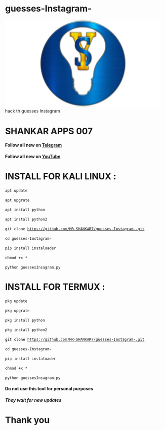 # guesses-Instagram-
![Image 1](https://github.com/MR-SHANKAR7/guesses-Instagram-/blob/main/%D9%A2%D9%A0%D9%A2%D9%A1%D9%A1%D9%A2%D9%A1%D9%A2_%D9%A2%D9%A2%D9%A0%D9%A6%D9%A3%D9%A8.png)
hack th guesses Instagram 
# SHANKAR APPS 007
#### Follow all new on [Telegram](https://t.me/shankar_apk7)
#### Follow all new on [YouTube ](https://www.youtube.com/@shankarapps)
# INSTALL FOR KALI LINUX :

<code>apt update </code>

<code>apt upgrate</code>

<code>apt install python</code>

<code>apt install python2</code>

<code>git clone https://github.com/MR-SHANKAR7/guesses-Instagram-.git</code>

<code>cd guesses-Instagram-</code>

<code>pip install instaloader </code>

<code>chmod +x *</code>

<code>python guessesInsagram.py </code> 

# INSTALL FOR TERMUX :

<code>pkg update </code>

<code>pkg upgrate</code>

<code>pkg  install python</code>

<code>pkg  install python2</code>

<code>git clone https://github.com/MR-SHANKAR7/guesses-Instagram-.git</code>

<code>cd guesses-Instagram-</code>

<code>pip install instaloader </code>

<code>chmod +x *</code>

<code>python guessesInsagram.py </code>

 #### Do not use this tool for personal purposes
##### They wait for new updates
# Thank you
